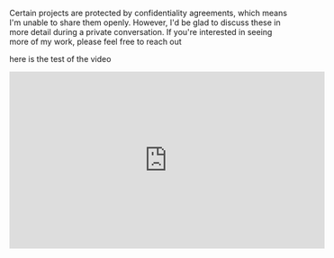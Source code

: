 Certain projects are protected by confidentiality agreements, which means I'm unable to share them openly.
However, I'd be glad to discuss these in more detail during a private conversation. If you're interested in seeing more of my work, please feel free to reach out


here is the test of the video

<iframe width="560" height="315" src="https://www.youtube.com/embed/0vbcgUm2NTA" frameborder="0" allow="accelerometer; autoplay; clipboard-write; encrypted-media; gyroscope; picture-in-picture" allowfullscreen></iframe>


